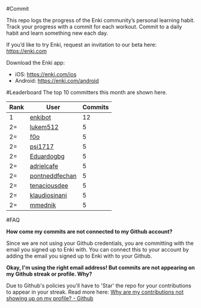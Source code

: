 #Commit

This repo logs the progress of the Enki community’s personal learning habit. Track your progress with a commit for each workout. Commit to a daily habit and learn something new each day.

If you’d like to try Enki, request an invitation to our beta here: https://enki.com

Download the Enki app: 
 - iOS: https://enki.com/ios
 - Android: https://enki.com/android

#Leaderboard
The top 10 committers this month are shown here.

| Rank | User | Commits |
|------|------|---------|
|1|[enkibot](https://github.com/enkibot)|12|
|2=|[lukem512](https://github.com/lukem512)|5|
|2=|[f0o](https://github.com/f0o)|5|
|2=|[psi1717](https://github.com/psi1717)|5|
|2=|[Eduardogbg](https://github.com/Eduardogbg)|5|
|2=|[adrielcafe](https://github.com/adrielcafe)|5|
|2=|[pontneddfechan](https://github.com/pontneddfechan)|5|
|2=|[tenaciousdee](https://github.com/tenaciousdee)|5|
|2=|[klaudiosinani](https://github.com/klaudiosinani)|5|
|2=|[mmednik](https://github.com/mmednik)|5|

#FAQ

**How come my commits are not connected to my Github account?**

Since we are not using your Github credentials, you are committing with the email you signed up to Enki with. You can connect this to your account by adding the email you signed up to Enki with to your Github.

**Okay, I'm using the right email address! But commits are not appearing on my Github streak or profile. Why?**

Due to Github's policies you'll have to 'Star' the repo for your contributions to appear in your streak. Read more here: [Why are my contributions not showing up on my profile? - Github](https://help.github.com/articles/why-are-my-contributions-not-showing-up-on-my-profile/)
